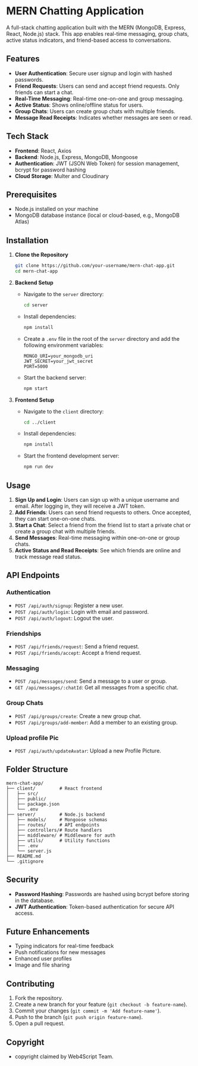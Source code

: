# MERN Chatting Application

A full-stack chatting application built with the MERN (MongoDB, Express, React, Node.js) stack. This app enables real-time messaging, group chats, active status indicators, and friend-based access to conversations.

## Features

- **User Authentication**: Secure user signup and login with hashed passwords.
- **Friend Requests**: Users can send and accept friend requests. Only friends can start a chat.
- **Real-Time Messaging**: Real-time one-on-one and group messaging.
- **Active Status**: Shows online/offline status for users.
- **Group Chats**: Users can create group chats with multiple friends.
- **Message Read Receipts**: Indicates whether messages are seen or read. 

## Tech Stack

- **Frontend**: React, Axios
- **Backend**: Node.js, Express, MongoDB, Mongoose
- **Authentication**: JWT (JSON Web Token) for session management, bcrypt for password hashing
- **Cloud Storage**: Multer and Cloudinary 

## Prerequisites

- Node.js installed on your machine
- MongoDB database instance (local or cloud-based, e.g., MongoDB Atlas)

## Installation

1. **Clone the Repository**
   ```bash
   git clone https://github.com/your-username/mern-chat-app.git
   cd mern-chat-app
   ```

2. **Backend Setup**

   - Navigate to the `server` directory:
     ```bash
     cd server
     ```
   - Install dependencies:
     ```bash
     npm install
     ```
   - Create a `.env` file in the root of the `server` directory and add the following environment variables:
     ```
     MONGO_URI=your_mongodb_uri
     JWT_SECRET=your_jwt_secret
     PORT=5000
     ```
   - Start the backend server:
     ```bash
     npm start
     ```

3. **Frontend Setup**

   - Navigate to the `client` directory:
     ```bash
     cd ../client
     ```
   - Install dependencies:
     ```bash
     npm install
     ```
   - Start the frontend development server:
     ```bash
     npm run dev
     ```

## Usage

1. **Sign Up and Login**: Users can sign up with a unique username and email. After logging in, they will receive a JWT token.
2. **Add Friends**: Users can send friend requests to others. Once accepted, they can start one-on-one chats.
3. **Start a Chat**: Select a friend from the friend list to start a private chat or create a group chat with multiple friends.
4. **Send Messages**: Real-time messaging within one-on-one or group chats.
5. **Active Status and Read Receipts**: See which friends are online and track message read status.

## API Endpoints

### Authentication
- `POST /api/auth/signup`: Register a new user.
- `POST /api/auth/login`: Login with email and password.
- `POST /api/auth/logout`: Logout the user.

### Friendships
- `POST /api/friends/request`: Send a friend request.
- `POST /api/friends/accept`: Accept a friend request.

### Messaging
- `POST /api/messages/send`: Send a message to a user or group.
- `GET /api/messages/:chatId`: Get all messages from a specific chat.

### Group Chats
- `POST /api/groups/create`: Create a new group chat.
- `POST /api/groups/add-member`: Add a member to an existing group.

### Upload profile Pic
- `POST /api/auth/updateAvatar`: Upload a new Profile Picture.


## Folder Structure

```plaintext
mern-chat-app/
├── client/         # React frontend
│   ├── src/
│   ├── public/
│   ├── package.json
│   └── .env
├── server/         # Node.js backend
│   ├── models/     # Mongoose schemas
│   ├── routes/     # API endpoints
│   ├── controllers/# Route handlers
│   ├── middleware/ # Middleware for auth
│   ├── utils/      # Utility functions
│   ├── .env
│   └── server.js
├── README.md
└── .gitignore
```

## Security

- **Password Hashing**: Passwords are hashed using bcrypt before storing in the database.
- **JWT Authentication**: Token-based authentication for secure API access.

## Future Enhancements

- Typing indicators for real-time feedback
- Push notifications for new messages
- Enhanced user profiles
- Image and file sharing

## Contributing

1. Fork the repository.
2. Create a new branch for your feature (`git checkout -b feature-name`).
3. Commit your changes (`git commit -m 'Add feature-name'`).
4. Push to the branch (`git push origin feature-name`).
5. Open a pull request.

## Copyright

- copyright claimed by Web4Script Team.
